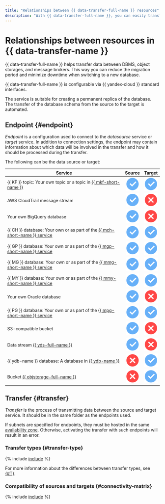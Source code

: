 ```yaml
---
title: "Relationships between {{ data-transfer-full-name }} resources"
description: "With {{ data-transfer-full-name }}, you can easily transfer data between databases. The service enables you to save time on migration, minimize downtime when switching to a new database, and maintain a database replica that is always up to date."
---
```


# Relationships between resources in {{ data-transfer-name }}

{{ data-transfer-full-name }} helps transfer data between DBMS, object storages, and message brokers. This way you can reduce the migration period and minimize downtime when switching to a new database.

{{ data-transfer-full-name }} is configurable via {{ yandex-cloud }} standard interfaces.

The service is suitable for creating a permanent replica of the database. The transfer of the database schema from the source to the target is automated.

## Endpoint {#endpoint}

_Endpoint_ is a configuration used to connect to the _datasource_ service or _target_ service. In addition to connection settings, the endpoint may contain information about which data will be involved in the transfer and how it should be processed during the transfer.

The following can be the data source or target:


| Service | Source | Target |
|------------------------------------------------------------------------------------------------------------|:------------------------------------:|:------------------------------------:|
| {{ KF }} topic: Your own topic or a topic in [{{ mkf-short-name }}](../../managed-kafka/) | ![yes](../../_assets/common/yes.svg) | ![yes](../../_assets/common/yes.svg) |
| AWS CloudTrail message stream | ![yes](../../_assets/common/yes.svg) | ![no](../../_assets/common/no.svg) |
| Your own BigQuery database | ![yes](../../_assets/common/yes.svg) | ![no](../../_assets/common/no.svg) |
| {{ CH }} database: Your own or as part of the [{{ mch-short-name }} service](../../managed-clickhouse/) | ![yes](../../_assets/common/yes.svg) | ![yes](../../_assets/common/yes.svg) |
| {{ GP }} database: Your own or as part of the [{{ mgp-short-name }} service](../../managed-greenplum/) | ![yes](../../_assets/common/yes.svg) | ![yes](../../_assets/common/yes.svg) |
| {{ MG }} database: Your own or as part of the [{{ mmg-short-name }} service](../../managed-mongodb/) | ![yes](../../_assets/common/yes.svg) | ![yes](../../_assets/common/yes.svg) |
| {{ MY }} database: Your own or as part of the [{{ mmy-short-name }} service](../../managed-mysql/) | ![yes](../../_assets/common/yes.svg) | ![yes](../../_assets/common/yes.svg) |
| Your own Oracle database | ![yes](../../_assets/common/yes.svg) | ![no](../../_assets/common/no.svg) |
| {{ PG }} database: Your own or as part of the [{{ mpg-short-name }} service](../../managed-postgresql/) | ![yes](../../_assets/common/yes.svg) | ![yes](../../_assets/common/yes.svg) |
| S3-compatible bucket | ![yes](../../_assets/common/yes.svg) | ![no](../../_assets/common/no.svg) |
| Data stream [{{ yds-full-name }}](../../data-streams/) | ![yes](../../_assets/common/yes.svg) | ![no](../../_assets/common/no.svg) |
| {{ ydb-name }} database: A database in [{{ ydb-name }}](../../ydb/) | ![no](../../_assets/common/no.svg) | ![yes](../../_assets/common/yes.svg) |
| Bucket [{{ objstorage-full-name }}](../../storage/) | ![no](../../_assets/common/no.svg) | ![yes](../../_assets/common/yes.svg) |



## Transfer {#transfer}

_Transfer_ is the process of transmitting data between the source and target service. It should be in the same folder as the endpoints used.

If subnets are specified for endpoints, they must be hosted in the same [availability zone](../../overview/concepts/geo-scope.md). Otherwise, activating the transfer with such endpoints will result in an error.

### Transfer types {#transfer-type}

{% include [include](../../_includes/data-transfer/transfer-types.md) %}

For more information about the differences between transfer types, see [{#T}](./transfer-lifecycle.md).

### Compatibility of sources and targets {#connectivity-matrix}

{% include [include](../../_includes/data-transfer/connectivity-marix.md) %}